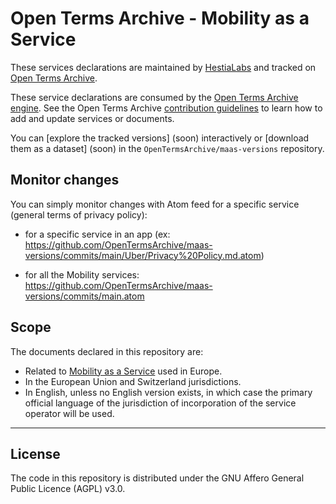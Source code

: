 # Open Terms Archive - Mobility as a Service

These services declarations are maintained by [HestiaLabs](https://hestialabs.org) and tracked on [Open Terms Archive](https://opentermsarchive.org).

These service declarations are consumed by the [Open Terms Archive engine](https://github.com/ambanum/OpenTermsArchive). See the Open Terms Archive [contribution guidelines](https://github.com/OpenTermsArchive/contrib-declarations/blob/main/CONTRIBUTING.md) to learn how to add and update services or documents.

You can [explore the tracked versions] (soon) interactively or [download them as a dataset] (soon) in the `OpenTermsArchive/maas-versions` repository.

## Monitor changes
You can simply monitor changes with Atom feed for a specific service (general terms of privacy policy):

* for a specific service in an app (ex: https://github.com/OpenTermsArchive/maas-versions/commits/main/Uber/Privacy%20Policy.md.atom)

* for all the Mobility services: https://github.com/OpenTermsArchive/maas-versions/commits/main.atom

## Scope

The documents declared in this repository are:

- Related to [Mobility as a Service](https://en.wikipedia.org/wiki/Mobility_as_a_service) used in Europe.
- In the European Union and Switzerland jurisdictions.
- In English, unless no English version exists, in which case the primary official language of the jurisdiction of incorporation of the service operator will be used.

- - - -

## License

The code in this repository is distributed under the GNU Affero General Public Licence (AGPL) v3.0.
